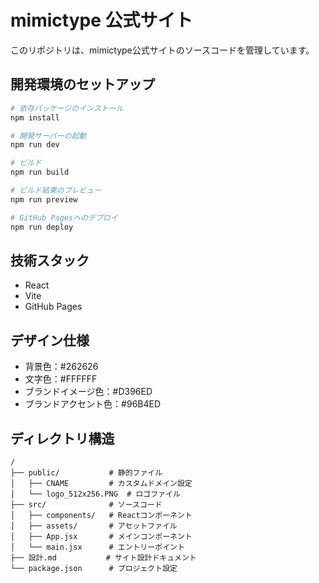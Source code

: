 # mimictype 公式サイト

このリポジトリは、mimictype公式サイトのソースコードを管理しています。

## 開発環境のセットアップ

```bash
# 依存パッケージのインストール
npm install

# 開発サーバーの起動
npm run dev

# ビルド
npm run build

# ビルド結果のプレビュー
npm run preview

# GitHub Pagesへのデプロイ
npm run deploy
```

## 技術スタック

- React
- Vite
- GitHub Pages

## デザイン仕様

- 背景色：#262626
- 文字色：#FFFFFF
- ブランドイメージ色：#D396ED
- ブランドアクセント色：#96B4ED

## ディレクトリ構造

```
/
├── public/           # 静的ファイル
│   ├── CNAME         # カスタムドメイン設定
│   └── logo_512x256.PNG  # ロゴファイル
├── src/              # ソースコード
│   ├── components/   # Reactコンポーネント
│   ├── assets/       # アセットファイル
│   ├── App.jsx       # メインコンポーネント
│   └── main.jsx      # エントリーポイント
├── 設計.md           # サイト設計ドキュメント
└── package.json      # プロジェクト設定
```
